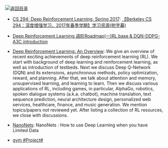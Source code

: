 [![返回目录](https://user-images.githubusercontent.com/5803001/38079637-ff0abcf0-3371-11e8-9b76-ad651620afc7.jpg)](https://github.com/wx-chevalier/Awesome-Lists) 
 
 
- [CS 294: Deep Reinforcement Learning, Spring 2017](http://rll.berkeley.edu/deeprlcourse/): [【Berkeley CS 294：深度增强学习，2017年春季学期】学习资源(附字幕)](https://zhuanlan.zhihu.com/p/25298020)

- [Deep Reinforcement Learning 进阶Roadmap(一)RL base & DQN-DDPG-A3C introduction](https://zhuanlan.zhihu.com/p/25239682)

- [Deep Reinforcement Learning: An Overview](https://arxiv.org/abs/1701.07274): We give an overview of recent exciting achievements of deep reinforcement learning (RL). We start with background of deep learning and reinforcement learning, as well as introduction of testbeds. Next we discuss Deep Q-Network (DQN) and its extensions, asynchronous methods, policy optimization, reward, and planning. After that, we talk about attention and memory, unsupervised learning, and learning to learn. Then we discuss various applications of RL, including games, in particular, AlphaGo, robotics, spoken dialogue systems (a.k.a. chatbot), machine translation, text sequence prediction, neural architecture design, personalized web services, healthcare, finance, and music generation. We mention topics/papers not reviewed yet. After listing a collection of RL resources, we close with discussions.

- [NanoNets](https://medium.com/nanonets/nanonets-how-to-use-deep-learning-when-you-have-limited-data-f68c0b512cab#.wv6o4ysyf): NanoNets : How to use Deep Learning when you have Limited Data

- [gym #Project#](https://github.com/openai/gym)